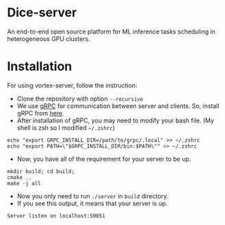 # Dice-server
An end-to-end open source platform for ML inference tasks scheduling in heterogeneous GPU clusters.

# Installation
For using vortex-server, follow the instruction: 
- Clone the repository with option `--recursive`
- We use [gRPC](https://grpc.io) for communication between server and clients. So, install gRPC from [here](https://grpc.io/docs/languages/cpp/quickstart/).
- After installation of gRPC, you may need to modify your bash file. (My shell is zsh so I modified `~/.zshrc`)

```
echo "export GRPC_INSTALL_DIR=/path/to/grpc/.local" >> ~/.zshrc
echo "export PATH=\"$GRPC_INSTALL_DIR/bin:$PATH\"" >> ~/.zshrc
 ```
- Now, you have all of the requirement for your server to be up.
```
mkdir build; cd build;
cmake ..
make -j all
```
- Now you only need to run `./server` in `build` directory.
- If you see this output, it means that your server is up.
```
Server listen on localhost:50051
```
